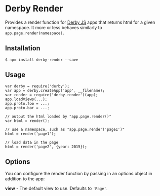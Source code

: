 Derby Render
============

Provides a render function for [Derby JS](http://derbyjs.com) apps that returns html for a given namespace.
It more or less behaves similarly to `app.page.render(namespace)`.

Installation
------------

    $ npm install derby-render --save

Usage
-----

    var derby = require('derby');
    var app = derby.createApp('app', __filename);
    var render = require('derby-render')(app);
    app.loadViews(...);
    app.proto.foo = ...;
    app.proto.bar = ...;

    // output the html loaded by "app.page.render()"
    var html = render();

    // use a namespace, such as "app.page.render('page1')"
    html = render('page1');

    // load data in the page
    html = render('page2', {year: 2015});

Options
-------

You can configure the render function by passing in an options object in addition to the app:

**view** - The default view to use. Defaults to `'Page'`.
